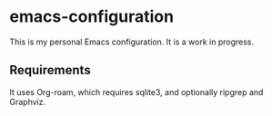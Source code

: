 # emacs-configuration

This is my personal Emacs configuration. It is a work in progress.

## Requirements

It uses Org-roam, which requires sqlite3, and optionally ripgrep and Graphviz.
